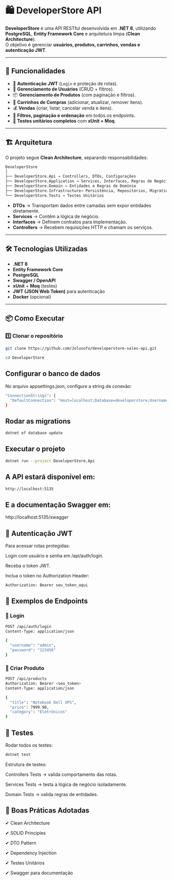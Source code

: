 # 🛍️ DeveloperStore API

**DeveloperStore** é uma API RESTful desenvolvida em **.NET 8**, utilizando **PostgreSQL**, **Entity Framework Core** e arquitetura limpa (**Clean Architecture**).  
O objetivo é gerenciar **usuários, produtos, carrinhos, vendas e autenticação JWT**.

---

## 📌 Funcionalidades

- 🔐 **Autenticação JWT** (`Login` e proteção de rotas).
- 👤 **Gerenciamento de Usuários** (CRUD + filtros).
- 📦 **Gerenciamento de Produtos** (com paginação e filtros).
- 🛒 **Carrinhos de Compras** (adicionar, atualizar, remover itens).
- 💰 **Vendas** (criar, listar, cancelar venda e itens).
- 📄 **Filtros, paginação e ordenação** em todos os endpoints.
- 🧪 **Testes unitários completos** com **xUnit + Moq**.

---

## 🏗️ Arquitetura

O projeto segue **Clean Architecture**, separando responsabilidades:
```bash
DeveloperStore
│
├── DeveloperStore.Api → Controllers, DTOs, Configurações
├── DeveloperStore.Application → Services, Interfaces, Regras de Negócio
├── DeveloperStore.Domain → Entidades e Regras de Domínio
├── DeveloperStore.Infrastructure→ Persistência, Repositórios, Migrations
└── DeveloperStore.Tests → Testes Unitários
```

- **DTOs** → Transportam dados entre camadas sem expor entidades diretamente.
- **Services** → Contêm a lógica de negócio.
- **Interfaces** → Definem contratos para implementação.
- **Controllers** → Recebem requisições HTTP e chamam os serviços.

---

## 🛠️ Tecnologias Utilizadas

- **.NET 8**
- **Entity Framework Core**
- **PostgreSQL**
- **Swagger / OpenAPI**
- **xUnit** + **Moq** (testes)
- **JWT (JSON Web Token)** para autenticação
- **Docker** (opcional)

---

## 📦 Como Executar

### 1️⃣ Clonar o repositório
```bash
git clone https://github.com/Jolusofo/developerstore-sales-api.git

cd DeveloperStore
```
## Configurar o banco de dados
No arquivo appsettings.json, configure a string de conexão:

```bash
"ConnectionStrings": {
  "DefaultConnection": "Host=localhost;Database=developerstore;Username=postgres;Password=senha"
}
```

## Rodar as migrations

```bash
dotnet ef database update
```

## Executar o projeto

```bash
dotnet run --project DeveloperStore.Api
```

## A API estará disponível em:
```bash
http://localhost:5135
```

## E a documentação Swagger em:
http://localhost:5135/swagger

## 🔑 Autenticação JWT
Para acessar rotas protegidas:

Login com usuário e senha em /api/auth/login.

Receba o token JWT.

Inclua o token no Authorization Header:

```bash
Authorization: Bearer seu_token_aqui
```

## 📖 Exemplos de Endpoints

### 🔹 Login

```bash
POST /api/auth/login
Content-Type: application/json

{
  "username": "admin",
  "password": "123456"
}
```

### 🔹 Criar Produto

```bash
POST /api/products
Authorization: Bearer <seu_token>
Content-Type: application/json

{
  "title": "Notebook Dell XPS",
  "price": 7999.90,
  "category": "Eletrônicos"
}
```

## 🧪 Testes
Rodar todos os testes:

```bash
dotnet test
```

Estrutura de testes:

Controllers Tests → valida comportamento das rotas.

Services Tests → testa a lógica de negócio isoladamente.

Domain Tests → valida regras de entidades.

## 📌 Boas Práticas Adotadas
✔ Clean Architecture

✔ SOLID Principles

✔ DTO Pattern

✔ Dependency Injection

✔ Testes Unitários

✔ Swagger para documentação


